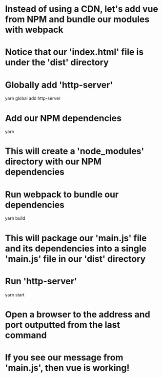 # Instead of using a CDN, let's add vue from NPM and bundle our modules with webpack

# Notice that our 'index.html' file is under the 'dist' directory

# Globally add 'http-server'
yarn global add http-server

# Add our NPM dependencies
yarn

# This will create a 'node_modules' directory with our NPM dependencies

# Run webpack to bundle our dependencies
yarn build

# This will package our 'main.js' file and its dependencies into a single 'main.js' file in our 'dist' directory

# Run 'http-server'
yarn start

# Open a browser to the address and port outputted from the last command

# If you see our message from 'main.js', then vue is working!